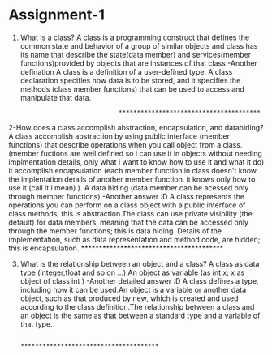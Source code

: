 # Assignment-1
1. What is a class?
A class is a programming construct that defines the common state and behavior of a group of similar objects and class has its name that describe the state(data member) and services(member functions)provided by objects that are instances of that class
-Another defination 
A class is a definition of a user-defined type. A class declaration specifies how data is to be stored, and it specifies the methods (class member functions) that can be used to access and manipulate that data.

                                  ***************************************

2-How does a class accomplish abstraction, encapsulation, and datahiding?
A class accomplish abstraction by using public interface (member functions) that describe operations when you call object from a class.(member fuctions are well defined so i can use it in objects without needing implmentation details, only what i want to know how to use it and what it do)
it accomplish encapsulation (each member function in class doesn't know the implentation details of another member function. it knows only how to use it (call it i mean) ).
A data hiding (data member can be acessed only through member functions) 
-Another answer :D 
A class represents the operations you can perform on a class object with a public interface of class methods; this is abstraction.The class can use private visibility (the default) for data members, meaning that the data can be accessed only through the member functions; this is data hiding. Details of the implementation, such as data representation and method code, are hidden; this is encapsulation.
                                    ****************************************
                                    
3. What is the relationship between an object and a class?
A class as data type   (integer,float and so on ...) 
An object as variable (as int x; x as object of class int ) 
-Another detailed answer :D
A class defines a type, including how it can be used.An object is a variable or another data object, such as that produced by new, which is created and used according to the class definition.The relationship between a class and an object is
the same as that between a standard type and a variable of that type.

                                     **************************************
                                     
